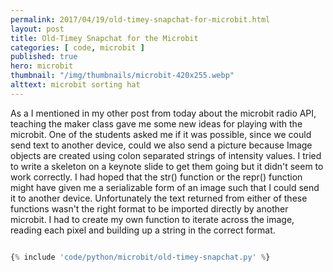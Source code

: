 ```yaml
---
permalink: 2017/04/19/old-timey-snapchat-for-microbit.html
layout: post
title: Old-Timey Snapchat for the Microbit
categories: [ code, microbit ]
published: true
hero: microbit
thumbnail: "/img/thumbnails/microbit-420x255.webp"
alttext: microbit sorting hat
---
```


As a I mentioned in my other post from today about the microbit radio API, teaching the maker class gave me some new 
ideas for playing with the microbit. One of the students asked me if it was possible, since we could send text to 
another device, could we also send a picture because Image objects are created using colon separated strings of 
intensity values. I tried to write a skeleton on a keynote slide to get them going but it didn't seem to work 
correctly. I had hoped that the str() function or the repr() function might have given me a serializable form 
of an image such that I could send it to another device. Unfortunately the text returned from either of these 
functions wasn't the right format to be imported directly by another microbit. I had to create my own function to iterate 
across the image, reading each pixel and building up a string in the correct format.

```python

{% include 'code/python/microbit/old-timey-snapchat.py' %}

```